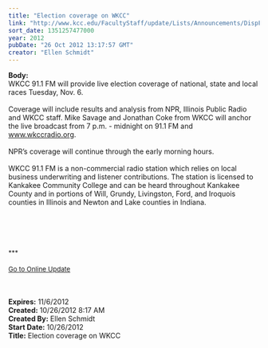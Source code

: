 ```yaml
---
title: "Election coverage on WKCC"
link: "http://www.kcc.edu/FacultyStaff/update/Lists/Announcements/DispForm.aspx?ID=871"
sort_date: 1351257477000
year: 2012
pubDate: "26 Oct 2012 13:17:57 GMT"
creator: "Ellen Schmidt"
---
```


<div><b>Body:</b> <div class="ExternalClass2138ED586C694EAE8A32B090A39264D8"><div>
<div>WKCC 91.1 FM will provide live election coverage of national, state and local races Tuesday, Nov. 6.</div>
<div> </div>
<div>Coverage will include results and analysis from NPR, Illinois Public Radio and WKCC staff. Mike Savage and Jonathan Coke from WKCC will anchor the live broadcast from 7 p.m. - midnight on 91.1 FM and <a href="http://www.wkccradio.org/">www.wkccradio.org</a>.</div>
<div> </div>
<div>NPR’s coverage will continue through the early morning hours.</div>
<div> </div>
<div>WKCC 91.1 FM is a non-commercial radio station which relies on local business underwriting and listener contributions. The station is licensed to Kankakee Community College and can be heard throughout Kankakee County and in portions of Will, Grundy, Livingston, Ford, and Iroquois counties in Illinois and Newton and Lake counties in Indiana.</div>
<div> </div>
<div> </div>
<div> </div>
<div>
<div> </div>
<div> </div>
<div>
<div><font size="2">***</font></div>
<div><font size="2"></font> </div>
<div><font size="2"><a href="/FacultyStaff/update/Pages/dailyupdate.aspx">Go to Online Update</a> 
<div> </div>
<div>
<div><font color="#003768" size="2"></font><font size="2"></font> </div></font><br /></div></div></div></div></div></div></div>
<div><b>Expires:</b> 11/6/2012</div>
<div><b>Created:</b> 10/26/2012 8:17 AM</div>
<div><b>Created By:</b> Ellen Schmidt</div>
<div><b>Start Date:</b> 10/26/2012</div>
<div><b>Title:</b> Election coverage on WKCC</div>

